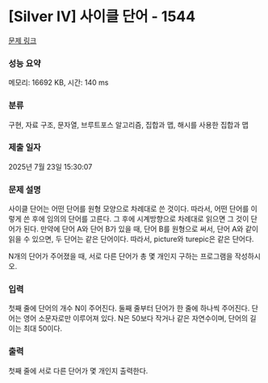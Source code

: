 # [Silver IV] 사이클 단어 - 1544 

[문제 링크](https://www.acmicpc.net/problem/1544) 

### 성능 요약

메모리: 16692 KB, 시간: 140 ms

### 분류

구현, 자료 구조, 문자열, 브루트포스 알고리즘, 집합과 맵, 해시를 사용한 집합과 맵

### 제출 일자

2025년 7월 23일 15:30:07

### 문제 설명

<p>사이클 단어는 어떤 단어를 원형 모양으로 차례대로 쓴 것이다. 따라서, 어떤 단어를 이렇게 쓴 후에 임의의 단어를 고른다. 그 후에 시계방향으로 차례대로 읽으면 그 것이 단어가 된다. 만약에 단어 A와 단어 B가 있을 때, 단어 B를 원형으로 써서, 단어 A와 같이 읽을 수 있으면, 두 단어는 같은 단어이다. 따라서, picture와 turepic은 같은 단어다.</p>

<p>N개의 단어가 주어졌을 때, 서로 다른 단어가 총 몇 개인지 구하는 프로그램을 작성하시오.</p>

### 입력 

 <p>첫째 줄에 단어의 개수 N이 주어진다. 둘째 줄부터 단어가 한 줄에 하나씩 주어진다. 단어는 영어 소문자로만 이루어져 있다. N은 50보다 작거나 같은 자연수이며, 단어의 길이는 최대 50이다.</p>

### 출력 

 <p>첫째 줄에 서로 다른 단어가 몇 개인지 출력한다.</p>

